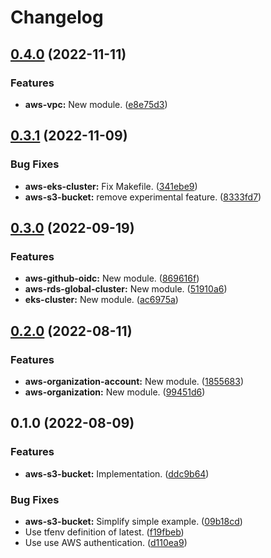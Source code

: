 # Changelog

## [0.4.0](https://github.com/bananalab/terraform-modules/compare/v0.3.1...v0.4.0) (2022-11-11)


### Features

* **aws-vpc:** New module. ([e8e75d3](https://github.com/bananalab/terraform-modules/commit/e8e75d3f0572651a1a3e1f4cd51823291a8949cc))

## [0.3.1](https://github.com/bananalab/terraform-modules/compare/v0.3.0...v0.3.1) (2022-11-09)


### Bug Fixes

* **aws-eks-cluster:** Fix Makefile. ([341ebe9](https://github.com/bananalab/terraform-modules/commit/341ebe911e06e0f217fd2703ef42c6b9ef613c3c))
* **aws-s3-bucket:** remove experimental feature. ([8333fd7](https://github.com/bananalab/terraform-modules/commit/8333fd7ad0248f197f9e6b70dc1773f1ee5ba488))

## [0.3.0](https://github.com/bananalab/terraform-modules/compare/v0.2.0...v0.3.0) (2022-09-19)


### Features

* **aws-github-oidc:** New module. ([869616f](https://github.com/bananalab/terraform-modules/commit/869616f1350faca9a9f72d41435aa8e23ee2eb09))
* **aws-rds-global-cluster:** New module. ([51910a6](https://github.com/bananalab/terraform-modules/commit/51910a67086c180bc185cfa403b99c4b1a37b711))
* **eks-cluster:** New module. ([ac6975a](https://github.com/bananalab/terraform-modules/commit/ac6975a1466b7ea52d5ae06b2417e6c9b9d00b08))

## [0.2.0](https://github.com/bananalab/terraform-modules/compare/v0.1.0...v0.2.0) (2022-08-11)


### Features

* **aws-organization-account:** New module. ([1855683](https://github.com/bananalab/terraform-modules/commit/18556837b1062b5a3901782ebadb4159c3feb726))
* **aws-organization:** New module. ([99451d6](https://github.com/bananalab/terraform-modules/commit/99451d66a4a045ebb03f6471e33bbff785fbf185))

## 0.1.0 (2022-08-09)


### Features

* **aws-s3-bucket:** Implementation. ([ddc9b64](https://github.com/bananalab/terraform-modules/commit/ddc9b6485ba81d5da11b88be4f9722778921084b))


### Bug Fixes

* **aws-s3-bucket:** Simplify simple example. ([09b18cd](https://github.com/bananalab/terraform-modules/commit/09b18cd702384836576f21d3ef38d183b9c32adf))
* Use tfenv definition of latest. ([f19fbeb](https://github.com/bananalab/terraform-modules/commit/f19fbeb8cef0688a3657eac00f242e00bb65ef30))
* Use use AWS authentication. ([d110ea9](https://github.com/bananalab/terraform-modules/commit/d110ea9e1f736a7f58ced9e04fb01d00e98a889d))
